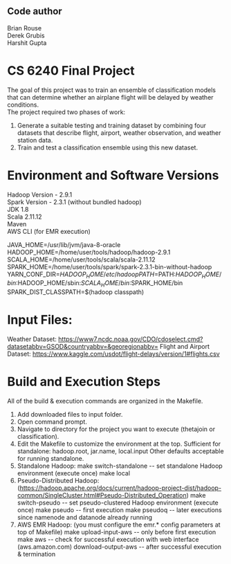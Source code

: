 Code author
-----------
Brian Rouse  
Derek Grubis  
Harshit Gupta

# CS 6240 Final Project
The goal of this project was to train an ensemble of classification models that can determine whether an airplane flight will be delayed by weather conditions.  
The project required two phases of work:
1. Generate a suitable testing and training dataset by combining four datasets that describe flight, airport, weather observation, and weather station data.
2. Train and test a classification ensemble using this new dataset.


# Environment and Software Versions
Hadoop Version - 2.9.1  
Spark Version - 2.3.1 (without bundled hadoop)  
JDK 1.8  
Scala 2.11.12  
Maven  
AWS CLI (for EMR execution)  

JAVA_HOME=/usr/lib/jvm/java-8-oracle  
HADOOP_HOME=/home/user/tools/hadoop/hadoop-2.9.1  
SCALA_HOME=/home/user/tools/scala/scala-2.11.12  
SPARK_HOME=/home/user/tools/spark/spark-2.3.1-bin-without-hadoop  
YARN_CONF_DIR=$HADOOP_HOME/etc/hadoop  
PATH=$PATH:$HADOOP_HOME/bin:$HADOOP_HOME/sbin:$SCALA_HOME/bin:$SPARK_HOME/bin  
SPARK_DIST_CLASSPATH=$(hadoop classpath)

# Input Files:
Weather Dataset: https://www7.ncdc.noaa.gov/CDO/cdoselect.cmd?datasetabbv=GSOD&countryabbv=&georegionabbv=
Flight and Airport Dataset: https://www.kaggle.com/usdot/flight-delays/version/1#flights.csv

# Build and Execution Steps
All of the build & execution commands are organized in the Makefile.
1) Add downloaded files to input folder.
2) Open command prompt.
3) Navigate to directory for the project you want to execute (thetajoin or classification).
4) Edit the Makefile to customize the environment at the top.
	Sufficient for standalone: hadoop.root, jar.name, local.input
	Other defaults acceptable for running standalone.
5) Standalone Hadoop:
	make switch-standalone		-- set standalone Hadoop environment (execute once)
	make local
6) Pseudo-Distributed Hadoop: (https://hadoop.apache.org/docs/current/hadoop-project-dist/hadoop-common/SingleCluster.html#Pseudo-Distributed_Operation)
	make switch-pseudo			-- set pseudo-clustered Hadoop environment (execute once)
	make pseudo					-- first execution
	make pseudoq				-- later executions since namenode and datanode already running 
7) AWS EMR Hadoop: (you must configure the emr.* config parameters at top of Makefile)
	make upload-input-aws		-- only before first execution
	make aws					-- check for successful execution with web interface (aws.amazon.com)
	download-output-aws			-- after successful execution & termination
